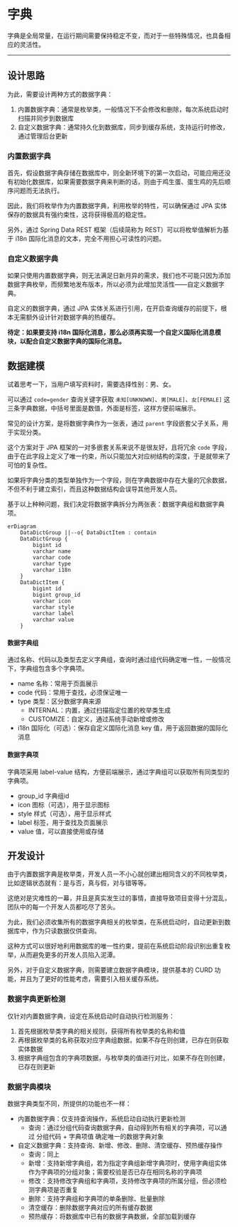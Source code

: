 字典
====

字典是全局常量，在运行期间需要保持稳定不变，而对于一些特殊情况，也具备相应的灵活性。

---

## 设计思路

为此，需要设计两种方式的数据字典：

1. 内置数据字典：通常是枚举类，一般情况下不会修改和删除，每次系统启动时扫描并同步到数据库
2. 自定义数据字典：通常持久化到数据库，同步到缓存系统，支持运行时修改，通过管理后台更新

### 内置数据字典

首先，假设数据字典存储在数据库中，则全新环境下的第一次启动，可能应用还没有初始化数据库，如果需要数据字典来判断的话，则由于鸡生蛋、蛋生鸡的先后顺序问题而无法执行。

因此，我们将枚举作为内置数据字典，利用枚举的特性，可以确保通过 JPA 实体保存的数据具有强约束性，这将获得极高的稳定性。

另外，通过 Spring Data REST 框架（后续简称为 REST）可以将枚举值解析为基于 i18n 国际化消息的文本，完全不用担心可读性的问题。

### 自定义数据字典

如果只使用内置数据字典，则无法满足日新月异的需求，我们也不可能只因为添加数据字典枚举，而频繁地发布版本，所以必须为此增加灵活性——自定义数据字典。

自定义的数据字典，通过 JPA 实体关系进行引用，在开启查询缓存的前提下，根本无需额外设计针对数据字典的热缓存。

**待定：如果要支持 i18n 国际化消息，那么必须再实现一个自定义国际化消息模块，以配合自定义数据字典的国际化消息。**

## 数据建模

试着思考一下，当用户填写资料时，需要选择性别：男、女。

可以通过 `code=gender` 查询关键字获取 `未知[UNKNOWN]`、`男[MALE]`、`女[FEMALE]` 这三条字典数据，中括号里面是数值，外面是标签，这样方便前端展示。

常见的设计方案，是将数据字典作为一张表，通过 `parent` 字段嵌套父子关系，用于实现分类。

这个方案对于 JPA 框架的一对多嵌套关系来说不是很友好，且将冗余 `code` 字段，由于在此字段上定义了唯一约束，所以只能加大对应树结构的深度，于是就带来了可怕的复杂性。

如果将字典分类的类型单独作为一个字段，则在字典数据中存在大量的冗余数据，不但不利于建立索引，而且这种数据结构会误导其他开发人员。

基于以上种种问题，我们决定将数据字典拆分为两张表：数据字典组和数据字典项。

```mermaid
erDiagram
    DataDictGroup ||--o{ DataDictItem : contain
    DataDictGroup {
        bigint id
        varchar name
        varchar code
        varchar type
        varchar i18n
    }
    DataDictItem {
        bigint id
        bigint group_id
        varchar icon
        varchar style
        varchar label
        varchar value
    }
```

#### 数据字典组

通过名称、代码以及类型去定义字典组，查询时通过组代码确定唯一性，一般情况下，字典组包含多个字典项。

- name 名称：常用于页面展示
- code 代码：常用于查找，必须保证唯一
- type 类型：区分数据字典来源
    - INTERNAL：内置，通过扫描指定位置的枚举类生成
    - CUSTOMIZE：自定义，通过系统手动新增或修改
- i18n 国际化（可选）：保存自定义国际化消息 key 值，用于返回数据的国际化消息

#### 数据字典项

字典项采用 label-value 结构，方便前端展示，通过字典组可以获取所有同类型的字典项。

- group_id 字典组id
- icon 图标（可选），用于显示图标
- style 样式（可选），用于显示样式
- label 标签，用于查找及页面展示
- value 值，可以直接使用或存储

## 开发设计

由于内置数据字典是枚举类，开发人员一不小心就创建出相同含义的不同枚举类，比如逻辑状态就有：是与否，真与假，对与错等等。

这绝对是灾难性的一幕，并且是真实发生过的事情，直接导致项目变得十分混乱，团队中的每一个开发人员都吃尽了苦头。

为此，我们必须收集所有的数据字典相关的枚举类，在系统启动时，自动更新到数据库中，作为只读数据仅供查询。

这种方式可以很好地利用数据库的唯一性约束，提前在系统启动阶段识别出重复枚举，从而避免更多的开发人员陷入泥潭。

另外，对于自定义数据字典，则需要建立数据字典模块，提供基本的 CURD 功能，并且为了更好的性能考虑，需要引入相关缓存系统。

### 数据字典更新检测

仅针对内置数据字典，设定在系统启动时自动执行检测服务：

1. 首先根据枚举类字典的相关规则，获得所有枚举类的名称和值
2. 再根据枚举类的名称获取对应字典组数据，如果不存在则创建，已存在则获取实体数据
3. 根据字典组包含的字典项数据，与枚举类的值进行对比，如果不存在则创建，已存在则更新

### 数据字典模块

数据字典类型不同，所提供的功能也不一样：

- 内置数据字典：仅支持查询操作，系统启动自动执行更新检测
    - 查询：通过分组代码查询数据字典，自动得到所有相关的字典项，可以通过 分组代码 + 字典项值 确定唯一的数据字典对象
- 自定义数据字典：支持查询、新增、修改、删除、清空缓存、预热缓存操作
    - 查询：同上
    - 新增：支持新增字典组，若为指定字典组新增字典项时，使用字典组实体作为字典项的分组对象；需要校验是否已存在相同名称的字典项
    - 修改：支持修改字典组和字典项，支持修改字典项的所属分组，但必须检测字典项是否重复
    - 删除：支持字典组和字典项的单条删除、批量删除
    - 清空缓存：删除数据字典对应的所有缓存数据
    - 预热缓存：将数据库中已有的数据字典数据，全部加载到缓存